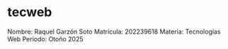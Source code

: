 # tecweb

Nombre: Raquel Garzón Soto
Matrícula: 202239618
Materia: Tecnologías Web
Periodo: Otoño 2025
